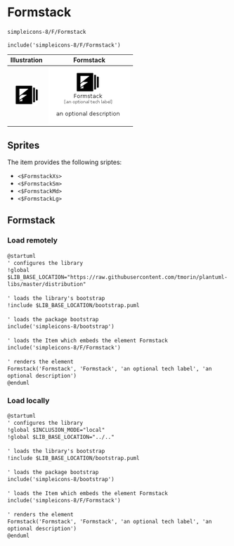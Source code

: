 # Formstack


```text
simpleicons-8/F/Formstack
```

```text
include('simpleicons-8/F/Formstack')
```



| Illustration | Formstack |
| :---: | :---: |
| ![illustration for Illustration](../../simpleicons-8/F/Formstack.png) | ![illustration for Formstack](../../simpleicons-8/F/Formstack.Local.png) |



## Sprites
The item provides the following sriptes:

- `<$FormstackXs>`
- `<$FormstackSm>`
- `<$FormstackMd>`
- `<$FormstackLg>`





## Formstack

### Load remotely
```plantuml
@startuml
' configures the library
!global $LIB_BASE_LOCATION="https://raw.githubusercontent.com/tmorin/plantuml-libs/master/distribution"

' loads the library's bootstrap
!include $LIB_BASE_LOCATION/bootstrap.puml

' loads the package bootstrap
include('simpleicons-8/bootstrap')

' loads the Item which embeds the element Formstack
include('simpleicons-8/F/Formstack')

' renders the element
Formstack('Formstack', 'Formstack', 'an optional tech label', 'an optional description')
@enduml
```

### Load locally
```plantuml
@startuml
' configures the library
!global $INCLUSION_MODE="local"
!global $LIB_BASE_LOCATION="../.."

' loads the library's bootstrap
!include $LIB_BASE_LOCATION/bootstrap.puml

' loads the package bootstrap
include('simpleicons-8/bootstrap')

' loads the Item which embeds the element Formstack
include('simpleicons-8/F/Formstack')

' renders the element
Formstack('Formstack', 'Formstack', 'an optional tech label', 'an optional description')
@enduml
```

